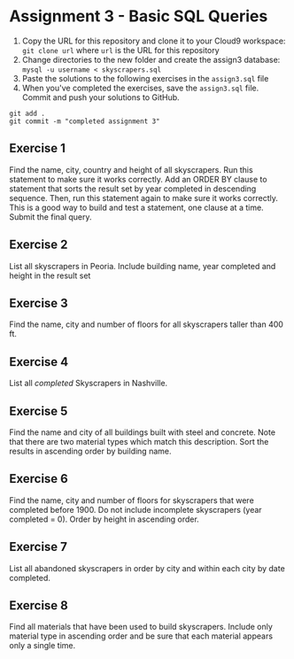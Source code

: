 # Assignment 3 - Basic SQL Queries

1. Copy the URL for this repository and clone it to your Cloud9 workspace: `git clone url`  where `url` is the URL for this repository
2. Change directories to the new folder and create the assign3 database: `mysql -u username < skyscrapers.sql`
3. Paste the solutions to the following exercises in the `assign3.sql` file
4.  When you've completed the exercises, save the `assign3.sql` file.  Commit and push your solutions to GitHub.
```
git add .
git commit -m "completed assignment 3"
```

## Exercise 1
Find the name, city, country and height of all skyscrapers. Run this statement to make sure it works correctly.  Add an ORDER BY clause to statement that sorts the result set by year completed in descending sequence. Then, run this statement again to make sure it works correctly. This is a good way to build and test a statement, one clause at a time.  Submit the final query.

## Exercise 2
List all skyscrapers in Peoria.  Include building name, year completed and height in the result set

## Exercise 3
Find the name,  city and number of floors for all skyscrapers taller than  400 ft.

## Exercise 4
List all *completed* Skyscrapers in Nashville.

## Exercise 5
Find the name and city of all buildings built with steel and concrete.  Note that there are two material types which match this description.  Sort the results in ascending order by building name.

## Exercise 6
Find the name, city and number of floors for skyscrapers that were completed before 1900. Do not include incomplete skyscrapers (year completed = 0).  Order by height in ascending order.

## Exercise 7
List all abandoned skyscrapers in order by city and within each city by date completed.

## Exercise 8
Find all materials that have been used to build skyscrapers. Include only material type in ascending order and be sure that each material appears only a single time.
